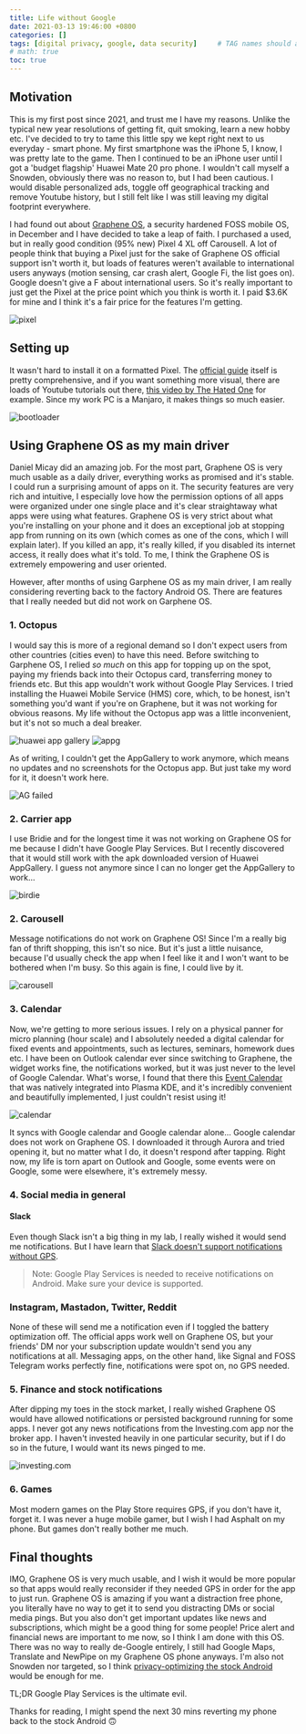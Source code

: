 ```yaml
---
title: Life without Google
date: 2021-03-13 19:46:00 +0800
categories: []
tags: [digital privacy, google, data security]     # TAG names should always be lowercase
# math: true
toc: true
---
```


## Motivation

This is my first post since 2021, and trust me I have my reasons. Unlike the typical new year resolutions of getting fit, quit smoking, learn a new hobby etc. I've decided to try to tame this little spy we kept right next to us everyday - smart phone. My first smartphone was the iPhone 5, I know, I was pretty late to the game. Then I continued to be an iPhone user until I got a 'budget flagship' Huawei Mate 20 pro phone. I wouldn't call myself a Snowden, obviously there was no reason to, but I had been cautious. I would disable personalized ads, toggle off geographical tracking and remove Youtube history, but I still felt like I was still leaving my digital footprint everywhere. 

I had found out about [Graphene OS](https://grapheneos.org/), a security hardened FOSS mobile OS, in December and I have decided to take a leap of faith. I purchased a used, but in really good condition (95% new) Pixel 4 XL off Carousell. A lot of people think that buying a Pixel just for the sake of Graphene OS official support isn't worth it, but loads of features weren't available to international users anyways (motion sensing, car crash alert, Google Fi, the list goes on). Google doesn't give a F about international users. So it's really important to just get the Pixel at the price point which you think is worth it. I paid $3.6K for mine and I think it's a fair price for the features I'm getting.

![pixel]({{site.url}}/_posts/life/../../../GOS_img/pixel.jpg)

## Setting up

It wasn't hard to install it on a formatted Pixel. The [official guide](https://grapheneos.org/install/cli) itself is pretty comprehensive, and if you want something more visual, there are loads of Youtube tutorials out there, [this video by The Hated One](https://www.youtube.com/watch?v=xIXAzA555xk) for example. Since my work PC is a Manjaro, it makes things so much easier.

![bootloader]({{site.url}}/_posts/life/GOS_img/bootloader.jpg)


## Using Graphene OS as my main driver

Daniel Micay did an amazing job. For the most part, Graphene OS is very much usable as a daily driver, everything works as promised and it's stable. I could run a surprising amount of apps on it. The security features are very rich and intuitive, I especially love how the permission options of all apps were organized under one single place and it's clear straightaway what apps were using what features. Graphene OS is very strict about what you're installing on your phone and it does an exceptional job at stopping app from running on its own (which comes as one of the cons, which I will explain later). If you killed an app, it's really killed, if you disabled its internet access, it really does what it's told. To me, I think the Graphene OS is extremely empowering and user oriented. 

However, after months of using Garphene OS as my main driver, I am really considering reverting back to the factory Android OS. There are features that I really needed but did not work on Garphene OS.

### 1. Octopus
I would say this is more of a regional demand so I don't expect users from other countries (cities even) to have this need. Before switching to Garphene OS, I relied *so much* on this app for topping up on the spot, paying my friends back into their Octopus card, transferring money to friends etc. But this app wouldn't work without Google Play Services. I tried installing the Huawei Mobile Service (HMS) core, which, to be honest, isn't something you'd want if you're on Graphene, but it was not working for obvious reasons. My life without the Octopus app was a little inconvenient, but it's not so much a deal breaker.

![huawei app gallery](appgallery.png)
![appg]({{site.url}}/_posts/life/GOS_img/appgallery.png)

As of writing, I couldn't get the AppGallery to work anymore, which means no updates and no screenshots for the Octopus app. But just take my word for it, it doesn't work here.

![AG failed]({{site.url}}/_posts/life/GOS_img/appgallery_fail.png)

### 2. Carrier app
I use Bridie and for the longest time it was not working on Graphene OS for me because I didn't have Google Play Services. But I recently discovered that it would still work with the apk downloaded version of Huawei AppGallery. I guess not anymore since I can no longer get the AppGallery to work...

![birdie]({{site.url}}/_posts/life/GOS_img/birdie.png)


### 2. Carousell
Message notifications do not work on Graphene OS! Since I'm a really big fan of thrift shopping, this isn't so nice. But it's just a little nuisance, because I'd usually check the app when I feel like it and I won't want to be bothered when I'm busy. So this again is fine, I could live by it.

![carousell]({{site.url}}/_posts/life/GOS_img/carousell.png)

### 3. Calendar
Now, we're getting to more serious issues. I rely on a physical panner for micro planning (hour scale) and I absolutely needed a digital calendar for fixed events and appointments, such as lectures, seminars, homework dues etc. I have been on Outlook calendar ever since switching to Graphene, the widget works fine, the notifications worked, but it was just never to the level of Google Calendar. What's worse, I found that there this [Event Calendar](https://github.com/Zren/plasma-applet-eventcalendar) that was natively integrated into Plasma KDE, and it's incredibly convenient and beautifully implemented, I just couldn't resist using it!

![calendar]({{site.url}}/_posts/life/GOS_img/event_calendar.png)

It syncs with Google calendar and Google calendar alone... Google calendar does not work on Graphene OS. I downloaded it through Aurora and tried opening it, but no matter what I do, it doesn't respond after tapping. Right now, my life is torn apart on Outlook and Google, some events were on Google, some were elsewhere, it's extremely messy.

### 4. Social media in general

#### Slack
Even though Slack isn't a big thing in my lab, I really wished it would send me notifications. But I have learn that [Slack doesn't support notifications without GPS](https://slack.com/intl/en-hk/help/articles/360001559367-Troubleshoot-Slack-notifications).

>Note: Google Play Services is needed to receive notifications on Android. Make sure your device is supported. 

### Instagram, Mastadon, Twitter, Reddit
None of these will send me a notification even if I toggled the battery optimization off. The official apps work well on Graphene OS, but your friends' DM nor your subscription update wouldn't send you any notifications at all. Messaging apps, on the other hand, like Signal and FOSS Telegram works perfectly fine, notifications were spot on, no GPS needed.

### 5. Finance and stock notifications
After dipping my toes in the stock market, I really wished Graphene OS would have allowed notifications or persisted background running for some apps. I never got any news notifications from the Investing.com app nor the broker app. I haven't invested heavily in one particular security, but if I do so in the future, I would want its news pinged to me.

![investing.com]({{site.url}}/_posts/life/GOS_img/investing.png)

### 6. Games
Most modern games on the Play Store requires GPS, if you don't have it, forget it. I was never a huge mobile gamer, but I wish I had Asphalt on my phone. But games don't really bother me much.

## Final thoughts
IMO, Graphene OS is very much usable, and I wish it would be more popular so that apps would really reconsider if they needed GPS in order for the app to just run. Graphene OS is amazing if you want a distraction free phone, you literally have no way to get it to send you distracting DMs or social media pings. But you also don't get important updates like news and subscriptions, which might be a good thing for some people! Price alert and financial news are important to me now, so I think I am done with this OS. There was no way to really de-Google entirely, I still had Google Maps, Translate and NewPipe on my Graphene OS phone anyways. I'm also not Snowden nor targeted, so I think [privacy-optimizing the stock Android ](https://chriswiegman.com/2020/04/limiting-my-exposure-to-surveillance-on-android/) would be enough for me.

TL;DR Google Play Services is the ultimate evil.

Thanks for reading, I might spend the next 30 mins reverting my phone back to the stock Android 🙃
